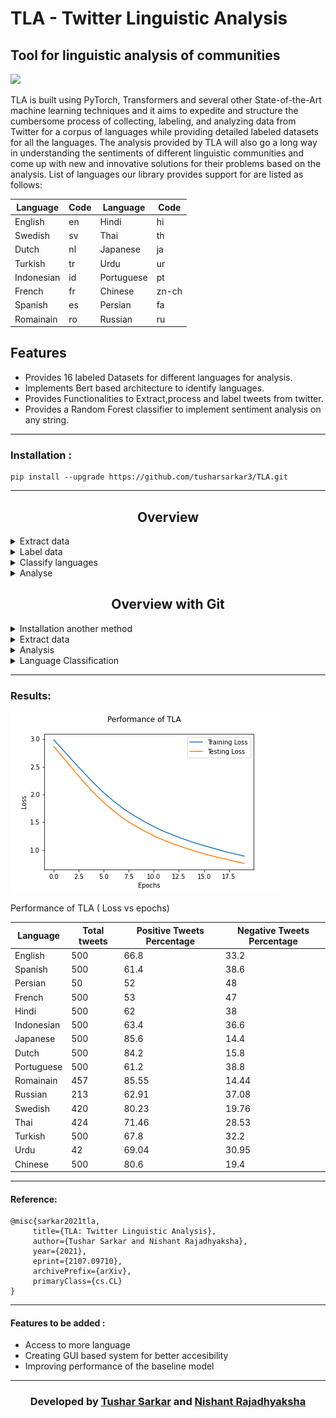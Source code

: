 # TLA - Twitter Linguistic Analysis
## Tool for linguistic analysis of communities 


[![](https://img.shields.io/badge/Made_with-PyTorch-res?style=for-the-badge&logo=pytorch)](https://pytorch.org/ "PyTorch")


TLA is built using PyTorch, Transformers and several other State-of-the-Art machine learning
techniques and it aims to expedite and structure the cumbersome process of collecting, labeling, and analyzing data
from Twitter for a corpus of languages while providing detailed labeled datasets
for all the languages. The analysis
provided by TLA will also go a long way in understanding the sentiments of
different linguistic communities and come up with new and innovative solutions
for their problems based on the analysis.
List of languages our library provides support for are  listed as follows:<br>

| Language | Code   | Language | Code |
| ----------------  | ---------------- | ---------------- | ---------------- |
| English |   en    | Hindi    |   hi  |
| Swedish |   sv    | Thai     |   th  |
| Dutch   |   nl   | Japanese |   ja  |
 | Turkish  |   tr  | Urdu     |  ur   |
 | Indonesian | id   |Portuguese | pt  |
 | French    | fr   | Chinese |  zn-ch |
 | Spanish  | es    | Persian |   fa   |
 | Romainain | ro  | Russian | ru |



## Features

- Provides 16 labeled Datasets for different languages for analysis.
- Implements Bert based architecture to identify languages.
- Provides Functionalities to Extract,process and label tweets from twitter.
- Provides a Random Forest classifier to implement sentiment analysis on any string.

---


### Installation :
```
pip install --upgrade https://github.com/tusharsarkar3/TLA.git
```
---
## <div align="center">Overview </div>

<details>
<summary>Extract data</summary>


```
from TLA.Data.get_data import store_data
store_data('en',False)
```
This will extract and store the unlabeled data in a new directory inside data named 
datasets.
</details>

<details>
<summary>Label data</summary>


```
from TLA.Datasets.get_lang_data import language_data
df = language_data('en')
print(df)
```
This will print the labeled data that we have already collected.
</details>

<details>
<summary>Classify languages</summary>

<details>
<summary>Training </summary>

Training can be done in the following way:

```
from TLA.Lang_Classify.train import train_lang
train_lang(path_to_dataset,epochs)
```
</details>

<details>
<summary>Prediction </summary>

Inference is done in the following way:

```
from TLA.Lang_Classify.predict import predict
model = get_model(path_to_weights)
preds = predict(dataframe_to_be_used,model)
```
</details>


</details>


<details>
<summary>Analyse</summary>

<details>
<summary>Training </summary>

Training can be done in the following way:

```
from TLA.Analyse.train_rf import train_rf
train_rf(path_to_dataset)
```
This will store all the vectorizers and models in a seperate directory named
saved_rf and saved_vec and they are present inside Analysis directory.
Further instructions for training multiple languages is given in the next section which 
shows how to run the commands using CLI

</details>

<details>
<summary>Final Analysis </summary>

Analysis is done in the following way:

```
from TLA.Analysis.analyse import analyse_data 
analyse_data(path_to_weights)
```

This will store the final analysis as .csv inside a new directory named
analysis.

</details>


</details>


## <div align="center">Overview with Git</div>
<details> 
<summary>Installation another method</summary>

```
git clone https://github.com/tusharsarkar3/TLA.git
```
</details>
<details>
<summary>Extract data</summary>
Navigate to the required directory

```
cd Data
```

Run the following command:
```
python get_data.py --lang en --process True
```
Lang flag is used to input the language of the dataset that is required and
process flag shows where pre-processing should be done before returning the data.
Give the following codes in the lang flag wrt the required language:



 <summary>Loading Dataset</summary>

To load a dataset run the following command in python.
 
```
df= pd.read_csv("TLA/TLA/Datasets/get_data_en.csv")
 
```
The command will return a dataframe consisting of the data for the specific language requested.
 
In the phrase get_data_en, en can be sunstituted by the desired language code to load the dataframe for the specific language.
 
  <summary>Pre-Processing</summary>
 
 To preprocess a given string run the following command.
 
 In your terminal use code 
 
 ```
 cd Data
 ```
 
 then run the command in python
 
 ```
 from TLA.Data import Pre_Process_Tweets
 
 df=Pre_Process_Tweets.pre_process_tweet(df)
 ```
 
 Here the function pre_process_tweet takes an input as a dataframe of tweets and returns an output of a dataframe with the list of preprocessed words
 for a particular tweet next to the tweet in the dataframe.
 
 
 
 
</details>




<details>
<summary>Analysis</summary>
 
 <summary> Training </summary>
 To train a random forest classifier for the purpose of sentiment analysis run the following command in your terminal.
 
 ```  
 cd Analysis
 ```
 then 
 
 ```
 python train.rf --path "path to your datafile" --train_all_datasets False
 ```
 
 here the --path flag represents the path to the required dataset you want to train the Random Forest Classifier on
 the --train_all_datasets flag is a boolean which can be used to train the model on multiple datasets at once.
 
 The output is a file with the a .pkl file extention saved in the folder at location "TLA\Analysis\saved_rf\{}.pkl"
 The output for vectorization of is stored in a .pkl file in the directory  "TLA\Analysis\saved_vec\{}.pkl"
 
 <summary> Get Sentiment </summary>
 
 To get the sentiment of any string use the following code.
 
 In your terminal type
 
 ```
 cd Analysis
 ```
 then in your terminal type
 
 ```
 python get_sentiment.py --prediction "Your string for prediction to be made upon" --lang "en"
 ```
 
 here the --prediction flag collects the string for which you want to get the sentiment for.
 the --lang represents the language code representing the language you typed your string in.
 
 The output is a sentiment which is either positive or negative depending on your string.
 
 
 <summary>Statistics</summary>
 
 To get a comprehensive statistic on sentiment of datasets run the following command.
 
 In your terminal type
 
 ```
 cd Analysis
 ```
 
 then
 
 ```
 python analyse.py 
 ```
 
 This will give you an output of a table1.csv file at the location 'TLA\Analysis\analysis\table1.csv' comprising of statistics relating to the
 percentage of positive or negative tweets for a given language dataset.
 
 It will also give a table2.csv file at 'TLA\Analysis\analysis\table2.csv' comprising of statistics for all languages combined.
 
 
 </details>  






<details>
<summary>Language Classification </summary>
 <summary>Training</summary>
 To train a model for language classfication on a given dataset run the following commands.
 
 In your terminal run
 
 ```
cd Lang_Classify
 ```
 then run
 
 ```
 python train.py --data "path for your dataset" --model "path to weights if pretrained" --epochs 4
 ```
 
The --data flag requires the path to your training dataset.
 
 The --model flag requires the path to the model you want to implement
 
 The --epoch flag represents the epochs you want to train your model for.
 
 The output is a file with a .pt extention named saved_wieghts_full.pt where your trained wieghst are stored.
 
 
 <summary>Prediction</summary>
 To make prediction on any given string Us ethe following code.
 
 In your terminal type
 
 ```
 cd Lang_Classify
 ```
 then run the code
 
 ```
 python predict.py --predict "Text/DataFrame for language to predicted" --weights " Path for the stored weights of your model " 
 ```
 
 The --predict flag requires the string you want to get the language for.
 
 The --wieghts flag is the path for the stored wieghts you want to run your model on to make predictions.
 
 
The outputs is the language your string was typed in.



</details>
 



---
### Results:

![img](ss/performance.png)

Performance of TLA ( Loss vs epochs)

 
 
 
 |Language | Total tweets | Positive Tweets Percentage | Negative Tweets Percentage |
 | ----------------  | ---------------- | ---------------- | ---------------- |
 |English | 500 | 66.8 | 33.2 |
 |Spanish | 500 |  61.4 | 38.6 |
 |Persian  | 50 | 52 | 48 |  
 |French | 500 | 53 | 47 | 
 |Hindi | 500 | 62 | 38 | 
 |Indonesian | 500 | 63.4 | 36.6|
 |Japanese | 500 | 85.6 |  14.4 |  
 |Dutch | 500 | 84.2 | 15.8  |
 |Portuguese|  500 |  61.2 | 38.8| 
 |Romainain|  457 | 85.55 |  14.44| 
 |Russian|  213 | 62.91 | 37.08 |
 |Swedish|  420 | 80.23 | 19.76 |
 |Thai|  424 | 71.46 | 28.53 |
 |Turkish|  500 | 67.8 | 32.2 | 
 |Urdu| 42 | 69.04 |  30.95 |
 |Chinese| 500 | 80.6 | 19.4 | 
 
---
#### Reference:

 ```
@misc{sarkar2021tla,
      title={TLA: Twitter Linguistic Analysis}, 
      author={Tushar Sarkar and Nishant Rajadhyaksha},
      year={2021},
      eprint={2107.09710},
      archivePrefix={arXiv},
      primaryClass={cs.CL}
}
 ```


---
 #### Features to be added :
- Access to more language
- Creating GUI based system for better accesibility
- Improving performance of the baseline model

---

<h3 align="center"><b>Developed by <a href="https://github.com/tusharsarkar3">Tushar Sarkar</a> and <a href="https://github.com/nishant42491">Nishant Rajadhyaksha</a>
